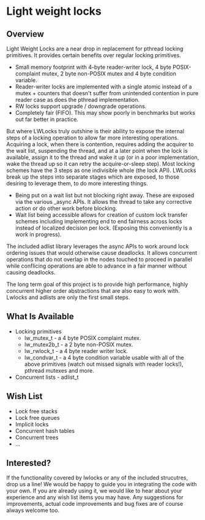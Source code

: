 Light weight locks
==================

Overview
--------

Light Weight Locks are a near drop in replacement for pthread locking primitives. It provides
certain benefits over regular locking primitives.

* Small memory footprint with 4-byte reader-writer lock, 4 byte POSIX-complaint mutex, 2 byte
non-POSIX mutex and 4 byte condition variable. 
* Reader-writer locks are implemented with a single atomic instead of a mutex + counters that
doesn't suffer from unintended contention in pure reader case as does the pthread implementation.
* RW locks support upgrade / downgrade operations.
* Completely fair (FIFO). This may show poorly in benchmarks but works out far better in practice.

But where LWLocks truly outshine is their ability to expose the internal steps of a locking
operation to allow far more interesting operations. Acquiring a lock, when there is contention,
requires adding the acquirer to the wait list, suspending the thread, and at a later point when the
lock is available, assign it to the thread and wake it up (or in a poor implementation, wake the
thread up so it can retry the acquire-or-sleep step).  Most locking schemes have the 3 steps as one
indivisible whole (the lock API).  LWLocks break up the steps into separate stages which are
exposed, to those desiring to leverage them, to do more interesting things. 

* Being put on a wait list but not blocking right away. These are exposed via the various \_async
APIs. It allows the thread to take any corrective action or do other work before blocking.
* Wait list being accessible allows for creation of custom lock transfer schemes including
implementing end to end fairness across locks instead of localized decision per lock. (Exposing this
conveniently is a work in progress).

The included adlist library leverages the async APIs to work around lock ordering issues that would
otherwise cause deadlocks. It allows concurrent operations that do not overlap in the nodes touched
to proceed in parallel while conflicing operations are able to advance in a fair manner without
causing deadlocks.

The long term goal of this project is to provide high performance, highly concurrent higher order
abstractions that are also easy to work with. Lwlocks and adlists are only the first small steps.


What Is Available
-----------------

- Locking primitives
  * lw\_mutex\_t - a 4 byte POSIX complaint mutex.
  * lw\_mutex2b\_t - a 2 byte non-POSIX mutex.
  * lw\_rwlock\_t - a 4 byte reader writer lock.
  * lw\_condvar\_t - a 4 byte condition variable usable with all of the above primitives (watch out
    missed signals with reader locks!), pthread mutexes and more.
- Concurrent lists -  adlist\_t

Wish List
---------

- Lock free stacks
- Lock free queues
- Implicit locks
- Concurrent hash tables
- Concurrent trees
- ...

Interested?
-----------

If the functionality covered by lwlocks or any of the included strucutres, drop us a line! We would
be happy to guide you in integrating the code with your own. If you are already using it, we would
like to hear about your experience and any wish list items you may have. Any suggestions for
improvements, actual code improvements and bug fixes are of course always welcome too.

